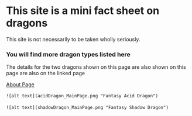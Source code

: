 <html>
  <head>
    <link rel="stylesheet" href="style.css">
  </head>
  
  <body>
    <h1>This site is a mini fact sheet on dragons</h1>
    <p>This site is not necessarily to be taken wholly seriously.</p>   
    <h3>You will find more dragon types listed here</h3>
    <p>The details for the two dragons shown on this page are also shown on this page are also on the linked page</p>
    <a href="aboutPage.md">About Page</a>
    
    ![alt text](acidDragon_MainPage.png "Fantasy Acid Dragon")
    
    ![alt text](shadowDragon_MainPage.png "Fantasy Shadow Dragon")
  </body>
</html>
